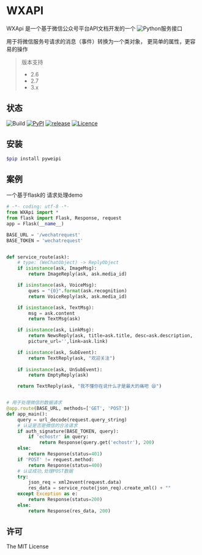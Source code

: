 # WXAPI


WXApi 是一个基于微信公众号平台API文档开发的一个
![Python](https://pypi.python.org/static/images/python-logo.png)服务接口

用于将微信服务号请求的消息（事件）转换为一个类对象，
更简单的属性，更容易的操作
> 版本支持
> * 2.6 
> * 2.7 
> * 3.x

## 状态
![Build](https://img.shields.io/badge/build-passing-brightgreen.svg?style=flat-square)
[![PyPI](https://img.shields.io/badge/PyPi-download-brightgreen.svg?style=flat-square)](https://pypi.python.org/pypi/pyweipi/1.0.1)
[![release](https://img.shields.io/badge/release-v1.0.1--beta-green.svg?style=flat-square)]()
[![Licence](https://img.shields.io/badge/License-MIT-blue.svg?style=flat-square)](https://github.com/kedyy/pyweipi/LICENSE)


## 安装
```bash
$pip install pyweipi
```

## 案例
一个基于flask的 请求处理demo
```python
# -*- coding: utf-8 -*-
from WXApi import *
from flask import Flask, Response, request
app = Flask(__name__)

BASE_URL = '/wechatrequest'
BASE_TOKEN = 'wechatrequest'


def service_route(ask):
    # type: (WeChatObject) -> ReplyObject
    if isinstance(ask, ImageMsg):
        return ImageReply(ask, ask.media_id)

    if isinstance(ask, VoiceMsg):
        ques = "{0}".format(ask.recognition)
        return VoiceReply(ask, ask.media_id)

    if isinstance(ask, TextMsg):
        msg = ask.content
        return TextMsg(ask)

    if isinstance(ask, LinkMsg):
        return NewsReply(ask, title=ask.title, desc=ask.description, 
        picture_url='',link=ask.link)

    if isinstance(ask, SubEvent):
        return TextReply(ask, "欢迎关注")
    
    if isinstance(ask, UnSubEvent):
        return EmptyReply(ask)

    return TextReply(ask, "我不懂你在说什么才是最大的痛吧 😪")


# 用于处理微信的数据请求
@app.route(BASE_URL, methods=['GET', 'POST'])
def app_main():
    query = url_decode(request.query_string)
    # 认证是否是微信的合法请求
    if auth_signature(BASE_TOKEN, query):
        if 'echostr' in query:
            return Response(query.get('echostr'), 200)
    else:
        return Response(status=401)
    if 'POST' != request.method:
        return Response(status=400)
    # 认证成功,处理POST数据
    try:
        json_req = xml2event(request.data)
        res_data = service_route(json_req).create_xml() + ""
    except Exception as e:
        return Response(status=200)
    else:
        return Response(res_data, 200)
```

## 许可
The MIT License

